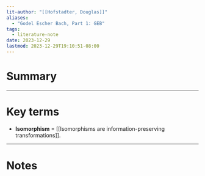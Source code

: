 ```yaml
---
lit-author: "[[Hofstadter, Douglas]]"
aliases:
  - "Godel Escher Bach, Part 1: GEB"
tags:
  - literature-note
date: 2023-12-29
lastmod: 2023-12-29T19:10:51-08:00
---
```

# Summary

---
# Key terms
- **Isomorphism** = [[Isomorphisms are information-preserving transformations]].

---
# Notes